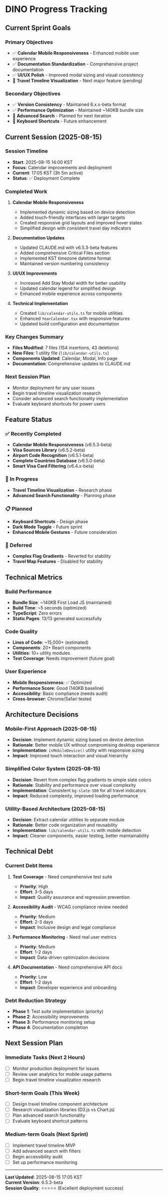 # DINO Progress Tracking

## Current Sprint Goals

### Primary Objectives
- ✅ **Calendar Mobile Responsiveness** - Enhanced mobile user experience
- ✅ **Documentation Standardization** - Comprehensive project documentation
- ✅ **UI/UX Polish** - Improved modal sizing and visual consistency
- 🔄 **Travel Timeline Visualization** - Next major feature (pending)

### Secondary Objectives  
- ✅ **Version Consistency** - Maintained 6.x.x-beta format
- ✅ **Performance Optimization** - Maintained ~140KB bundle size
- 🔄 **Advanced Search** - Planned for next iteration
- 🔄 **Keyboard Shortcuts** - Future enhancement

## Current Session (2025-08-15)

### Session Timeline
- **Start**: 2025-08-15 14:00 KST
- **Focus**: Calendar improvements and deployment
- **Current**: 17:05 KST (3h 5m active)
- **Status**: ✅ Deployment Complete

### Completed Work
1. **Calendar Mobile Responsiveness**
   - Implemented dynamic sizing based on device detection
   - Added touch-friendly interfaces with larger targets
   - Created responsive grid layouts and improved hover states
   - Simplified design with consistent travel day indicators

2. **Documentation Updates**
   - Updated CLAUDE.md with v6.5.3-beta features
   - Added comprehensive Critical Files section
   - Implemented KST timezone datetime format
   - Maintained version numbering consistency

3. **UI/UX Improvements**
   - Increased Add Stay Modal width for better usability
   - Updated calendar legend for simplified design
   - Enhanced mobile experience across components

4. **Technical Implementation**
   - Created `lib/calendar-utils.ts` for mobile utilities
   - Enhanced `YearCalendar.tsx` with responsive features
   - Updated build configuration and documentation

### Key Changes Summary
- **Files Modified**: 7 files (154 insertions, 43 deletions)
- **New Files**: 1 utility file (`lib/calendar-utils.ts`)
- **Components Updated**: Calendar, Modal, Info page
- **Documentation**: Comprehensive updates to CLAUDE.md

### Next Session Plan
- Monitor deployment for any user issues
- Begin travel timeline visualization research
- Consider advanced search functionality implementation
- Evaluate keyboard shortcuts for power users

## Feature Status

### ✅ Recently Completed
- **Calendar Mobile Responsiveness** (v6.5.3-beta)
- **Visa Sources Library** (v6.5.2-beta) 
- **Airport Code Recognition** (v6.5.1-beta)
- **Complete Countries Database** (v6.5.0-beta)
- **Smart Visa Card Filtering** (v6.4.x-beta)

### 🔄 In Progress
- **Travel Timeline Visualization** - Research phase
- **Advanced Search Functionality** - Planning phase

### 📋 Planned
- **Keyboard Shortcuts** - Design phase
- **Dark Mode Toggle** - Future sprint
- **Enhanced Mobile Gestures** - Future consideration

### 🚫 Deferred
- **Complex Flag Gradients** - Reverted for stability
- **Travel Map Features** - Disabled for stability

## Technical Metrics

### Build Performance
- **Bundle Size**: ~140KB First Load JS (maintained)
- **Build Time**: ~5 seconds (optimized)
- **TypeScript**: Zero errors
- **Static Pages**: 13/13 generated successfully

### Code Quality
- **Lines of Code**: ~15,000+ (estimated)
- **Components**: 20+ React components
- **Utilities**: 10+ utility modules
- **Test Coverage**: Needs improvement (future goal)

### User Experience
- **Mobile Responsiveness**: ✅ Optimized
- **Performance Score**: Good (140KB baseline)
- **Accessibility**: Basic compliance (needs audit)
- **Cross-browser**: Chrome/Safari tested

## Architecture Decisions

### Mobile-First Approach (2025-08-15)
- **Decision**: Implement dynamic sizing based on device detection
- **Rationale**: Better mobile UX without compromising desktop experience  
- **Implementation**: `isMobileDevice()` utility with responsive sizing
- **Impact**: Improved touch interaction and visual hierarchy

### Simplified Color System (2025-08-15)
- **Decision**: Revert from complex flag gradients to simple slate colors
- **Rationale**: Stability and performance over visual complexity
- **Implementation**: Consistent `bg-slate-500` for all travel indicators
- **Impact**: Reduced complexity, improved loading performance

### Utility-Based Architecture (2025-08-15)
- **Decision**: Extract calendar utilities to separate module
- **Rationale**: Better code organization and reusability
- **Implementation**: `lib/calendar-utils.ts` with mobile detection
- **Impact**: Cleaner components, easier testing, better maintainability

## Technical Debt

### Current Debt Items
1. **Test Coverage** - Need comprehensive test suite
   - **Priority**: High
   - **Effort**: 3-5 days
   - **Impact**: Quality assurance and regression prevention

2. **Accessibility Audit** - WCAG compliance review needed
   - **Priority**: Medium
   - **Effort**: 2-3 days  
   - **Impact**: Inclusive design and legal compliance

3. **Performance Monitoring** - Need real user metrics
   - **Priority**: Medium
   - **Effort**: 1-2 days
   - **Impact**: Data-driven optimization decisions

4. **API Documentation** - Need comprehensive API docs
   - **Priority**: Low
   - **Effort**: 1-2 days
   - **Impact**: Developer experience and onboarding

### Debt Reduction Strategy
- **Phase 1**: Test suite implementation (priority)
- **Phase 2**: Accessibility improvements
- **Phase 3**: Performance monitoring setup
- **Phase 4**: Documentation completion

## Next Session Plan

### Immediate Tasks (Next 2 Hours)
- [ ] Monitor production deployment for issues
- [ ] Review user analytics for mobile usage patterns
- [ ] Begin travel timeline visualization research

### Short-term Goals (This Week)
- [ ] Design travel timeline component architecture
- [ ] Research visualization libraries (D3.js vs Chart.js)
- [ ] Plan advanced search functionality
- [ ] Evaluate keyboard shortcut patterns

### Medium-term Goals (Next Sprint)
- [ ] Implement travel timeline MVP
- [ ] Add advanced search with filters
- [ ] Begin accessibility audit
- [ ] Set up performance monitoring

---

**Last Updated**: 2025-08-15 17:05 KST  
**Current Version**: 6.5.3-beta  
**Session Quality**: ⭐⭐⭐⭐⭐ (Excellent deployment success)